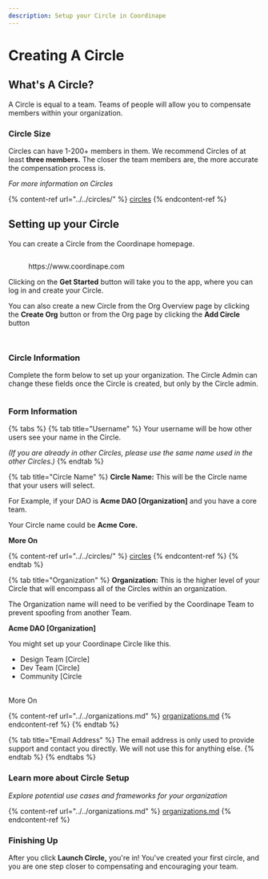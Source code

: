 ```yaml
---
description: Setup your Circle in Coordinape
---
```


# Creating A Circle

## What's A Circle?

A Circle is equal to a team. Teams of people will allow you to compensate members within your organization.

### Circle Size

Circles can have 1-200+ members in them. We recommend Circles of at least **three members.** The closer the team members are, the more accurate the compensation process is.

_For more information on Circles_

{% content-ref url="../../circles/" %}
[circles](../../circles/)
{% endcontent-ref %}

## Setting up your Circle

You can create a Circle from the Coordinape homepage.

<figure><img src="../../../.gitbook/assets/Screenshot 2023-05-01 at 1.00.32 PM (1).png" alt=""><figcaption><p>https://www.coordinape.com</p></figcaption></figure>

Clicking on the **Get Started** button will take you to the app, where you can log in and create your Circle.

You can also create a new Circle from the Org Overview page by clicking the **Create Org** button or from the Org page by clicking the **Add Circle** button

<figure><img src="../../../.gitbook/assets/Screenshot 2023-05-01 at 3.05.44 PM.png" alt=""><figcaption></figcaption></figure>

<figure><img src="../../../.gitbook/assets/image (44).png" alt=""><figcaption></figcaption></figure>

### Circle Information

Complete the form below to set up your organization. The Circle Admin can change these fields once the Circle is created, but only by the Circle admin.

<figure><img src="../../../.gitbook/assets/image (52).png" alt=""><figcaption></figcaption></figure>

### Form Information

{% tabs %}
{% tab title="Username" %}
Your username will be how other users see your name in the Circle.&#x20;

_(If you are already in other Circles, please use the same name used in the other Circles.)_
{% endtab %}

{% tab title="Circle Name" %}
**Circle Name:** This will be the Circle name that your users will select.

For Example, if your DAO is **Acme DAO \[Organization]** and you have a core team.

Your Circle name could be **Acme Core.**

**More On**

{% content-ref url="../../circles/" %}
[circles](../../circles/)
{% endcontent-ref %}
{% endtab %}

{% tab title="Organization" %}
**Organization:** This is the higher level of your Circle that will encompass all of the Circles within an organization.

The Organization name will need to be verified by the Coordinape Team to prevent spoofing from another Team.

**Acme DAO \[Organization]**

You might set up your Coordinape Circle like this.

* Design Team \[Circle]
* Dev Team \[Circle]
* Community \[Circle

\
More On

{% content-ref url="../../organizations.md" %}
[organizations.md](../../organizations.md)
{% endcontent-ref %}
{% endtab %}

{% tab title="Email Address" %}
The email address is only used to provide support and contact you directly. We will not use this for anything else.
{% endtab %}
{% endtabs %}

### Learn more about Circle Setup

_Explore potential use cases and frameworks for your organization_

{% content-ref url="../../organizations.md" %}
[organizations.md](../../organizations.md)
{% endcontent-ref %}

### Finishing Up

After you click **Launch Circle,** you're in! You've created your first circle, and you are one step closer to compensating and encouraging your team.
